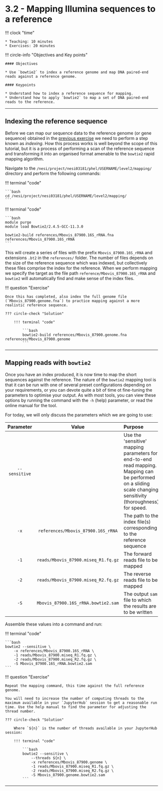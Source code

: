 # 3.2 - Mapping Illumina sequences to a reference

!!! clock "time"

    * Teaching: 10 minutes
    * Exercises: 20 minutes

!!! circle-info "Objectives and Key points"

    #### Objectives
    
    * Use `bowtie2` to index a reference genome and map DNA paired-end reads against a reference genome.
    
    #### Keypoints
    
    * Understand how to index a reference sequence for mapping.
    * Understand how to apply `bowtie2` to map a set of DNA paired-end reads to the reference.

---

## Indexing the reference sequence

Before we can map our sequence data to the reference genome (or gene sequence) obtained in the [previous exercise](./31_coverage_mapping.md#obtaining-a-reference-sequence) we need to perform a step known as *indexing*. How this process works is well beyond the scope of this tutorial, but it is a process of performing a scan of the reference sequence and transforming it into an organised format amenable to the `bowtie2` rapid mapping algorithm.

Navigate to the `/nesi/project/nesi03181/phel/USERNAME/level2/mapping/` directory and perform the following commands:

!!! terminal "code"

    ```bash
    cd /nesi/project/nesi03181/phel/USERNAME/level2/mapping/
    ```

!!! terminal "code"

    ```bash
    module purge
    module load Bowtie2/2.4.5-GCC-11.3.0

    bowtie2-build references/Mbovis_87900.16S_rRNA.fna references/Mbovis_87900.16S_rRNA
    ```

This will create a series of files with the prefix `Mbovis_87900.16S_rRNA` and extensions `.bt2` in the `references/` folder. The number of files depends on the size of the reference sequence which was indexed, but collectively these files comprise the index for the reference. When we perform mapping we specify the target as the file path `reference/Mbovis_87900.16S_rRNA` and `bowtie2` will automatically find and make sense of the index files.

!!! question "Exercise"

    Once this has completed, also index the full genome file (`Mbovis_87900.genome.fna`) to practice mapping against a more realistic reference sequence.

    ??? circle-check "Solution"

        !!! terminal "code"

            ```bash
            bowtie2-build references/Mbovis_87900.genome.fna references/Mbovis_87900.genome
            ```

---

## Mapping reads with `bowtie2`

Once you have an index produced, it is now time to map the short sequences against the reference. The nature of the `bowtie2` mapping tool is that it can be run with one of several preset configurations depending on your requirements, or you can devote quite a bit of time ot fine-tuning the parameters to optimise your output. As with most tools, you can view these options by running the command with the `-h` (help) parameter, or read the online manual for the tool.

For today, we will only discuss the parameters which we are going to use:

|Parameter|Value|Purpose|
|:---:|:---:|:---|
|`--sensitive`||Use the 'sensitive' mapping parameters for end-to-end read mapping.<br />Mapping can be performed on a sliding scale changing sensitivity (thoroughness) for speed.|
|`-x`|`references/Mbovis_87900.16S_rRNA`|The path to the index file(s) corresponding to the reference sequence|
|`-1`|`reads/Mbovis_87900.miseq_R1.fq.gz`|The forward reads file to be mapped|
|`-2`|`reads/Mbovis_87900.miseq_R2.fq.gz`|The reverse reads file to be mapped|
|`-S`|`Mbovis_87900.16S_rRNA.bowtie2.sam`|The output `sam` file to which the results are to be written|

Assemble these values into a command and run:

!!! terminal "code"

    ```bash
    bowtie2 --sensitive \
        -x references/Mbovis_87900.16S_rRNA \
        -1 reads/Mbovis_87900.miseq_R1.fq.gz \
        -2 reads/Mbovis_87900.miseq_R2.fq.gz \
        -S Mbovis_87900.16S_rRNA.bowtie2.sam
    ```

!!! question "Exercise"

    Repeat the mapping command, this time against the full reference genome.
    
    You will need to increase the number of computing threads to the maximum available in your `JupyterHub` session to get a reasonable run time. Use the help manual to find the parameter for adjusting the thread number.

    ??? circle-check "Solution"

        Where `${n}` is the number of threads available in your JupyterHub session:

        !!! terminal "code"

            ```bash
            bowtie2 --sensitive \
                --threads ${n} \
                -x references/Mbovis_87900.genome \
                -1 reads/Mbovis_87900.miseq_R1.fq.gz \
                -2 reads/Mbovis_87900.miseq_R2.fq.gz \
                -S Mbovis_87900.genome.bowtie2.sam
            ```

---
